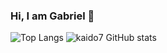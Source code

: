 ### Hi, I am Gabriel 👋


![Top Langs](https://github-readme-stats.vercel.app/api/top-langs/?username=kaido7&hide_progress=true) ![kaido7 GitHub stats](https://github-readme-stats.vercel.app/api?username=kaido7&show_icons=true&theme=radical)

